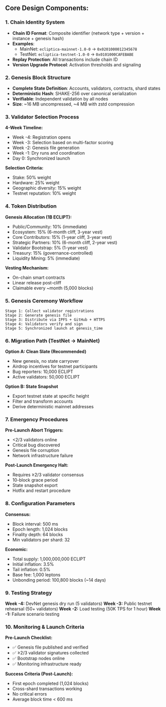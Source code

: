 ## **Core Design Components:**

### 1. **Chain Identity System**
- **Chain ID Format**: Composite identifier (network type + version + instance + genesis hash)
- **Examples**: 
  - MainNet: `ecliptica-mainnet-1.0-0` → `0x0201000012345678`
  - TestNet: `ecliptica-testnet-1.0-0` → `0x0101000CAFEBABE`
- **Replay Protection**: All transactions include chain ID
- **Version Upgrade Protocol**: Activation thresholds and signaling

### 2. **Genesis Block Structure**
- **Complete State Definition**: Accounts, validators, contracts, shard states
- **Deterministic Hash**: SHAKE-256 over canonical serialization
- **Verifiable**: Independent validation by all nodes
- **Size**: ~16 MB uncompressed, ~4 MB with zstd compression

### 3. **Validator Selection Process**
**4-Week Timeline:**
- Week -4: Registration opens
- Week -3: Selection based on multi-factor scoring
- Week -2: Genesis file generation
- Week -1: Dry runs and coordination
- Day 0: Synchronized launch

**Selection Criteria:**
- Stake: 50% weight
- Hardware: 25% weight
- Geographic diversity: 15% weight
- Testnet reputation: 10% weight

### 4. **Token Distribution**
**Genesis Allocation (1B ECLIPT):**
- Public/Community: 10% (immediate)
- Ecosystem: 15% (6-month cliff, 3-year vest)
- Core Contributors: 15% (1-year cliff, 3-year vest)
- Strategic Partners: 10% (6-month cliff, 2-year vest)
- Validator Bootstrap: 5% (1-year vest)
- Treasury: 15% (governance-controlled)
- Liquidity Mining: 5% (immediate)

**Vesting Mechanism:**
- On-chain smart contracts
- Linear release post-cliff
- Claimable every ~month (5,000 blocks)

### 5. **Genesis Ceremony Workflow**
```
Stage 1: Collect validator registrations
Stage 2: Generate genesis file
Stage 3: Distribute via IPFS + GitHub + HTTPS
Stage 4: Validators verify and sign
Stage 5: Synchronized launch at genesis_time
```

### 6. **Migration Path (TestNet → MainNet)**

**Option A: Clean Slate (Recommended)**
- New genesis, no state carryover
- Airdrop incentives for testnet participants
- Bug reporters: 10,000 ECLIPT
- Active validators: 50,000 ECLIPT

**Option B: State Snapshot**
- Export testnet state at specific height
- Filter and transform accounts
- Derive deterministic mainnet addresses

### 7. **Emergency Procedures**

**Pre-Launch Abort Triggers:**
- <2/3 validators online
- Critical bug discovered
- Genesis file corruption
- Network infrastructure failure

**Post-Launch Emergency Halt:**
- Requires ≥2/3 validator consensus
- 10-block grace period
- State snapshot export
- Hotfix and restart procedure

### 8. **Configuration Parameters**

**Consensus:**
- Block interval: 500 ms
- Epoch length: 1,024 blocks
- Finality depth: 64 blocks
- Min validators per shard: 32

**Economic:**
- Total supply: 1,000,000,000 ECLIPT
- Initial inflation: 3.5%
- Tail inflation: 0.5%
- Base fee: 1,000 leptons
- Unbonding period: 100,800 blocks (~14 days)

### 9. **Testing Strategy**

**Week -4:** DevNet genesis dry run (5 validators)
**Week -3:** Public testnet rehearsal (50+ validators)
**Week -2:** Load testing (50K TPS for 1 hour)
**Week -1:** Failure scenario testing

### 10. **Monitoring & Launch Criteria**

**Pre-Launch Checklist:**
- ✅ Genesis file published and verified
- ✅ ≥2/3 validator signatures collected
- ✅ Bootstrap nodes online
- ✅ Monitoring infrastructure ready

**Success Criteria (Post-Launch):**
- First epoch completed (1,024 blocks)
- Cross-shard transactions working
- No critical errors
- Average block time < 600 ms

